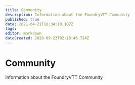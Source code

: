 ```yaml
---
title: Community
description: Information about the FoundryVTT Community
published: true
date: 2021-04-21T16:34:10.107Z
tags: 
editor: markdown
dateCreated: 2020-09-23T02:18:46.724Z
---
```


# Community
Information about the FoundryVTT Community